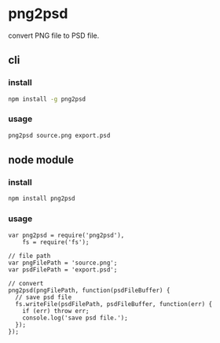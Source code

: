 png2psd
=======

convert PNG file to PSD file.

## cli

### install
```sh
npm install -g png2psd
```

### usage
```sh
png2psd source.png export.psd
```

## node module

### install
```sh
npm install png2psd
```

### usage
```node
var png2psd = require('png2psd'),
    fs = require('fs');

// file path
var pngFilePath = 'source.png';
var psdFilePath = 'export.psd';

// convert
png2psd(pngFilePath, function(psdFileBuffer) {
  // save psd file
  fs.writeFile(psdFilePath, psdFileBuffer, function(err) {
    if (err) throw err;
    console.log('save psd file.');
  });
});
```